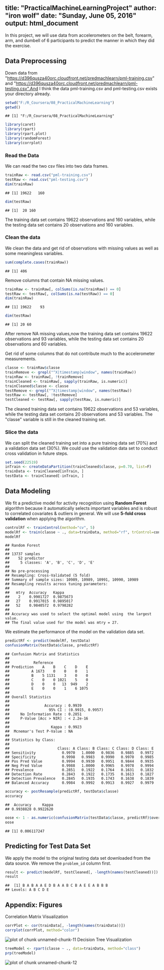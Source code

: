 title: "PracticalMachineLearningProject"
author: "iron wolf"
date: "Sunday, June 05, 2016"
output: html_document
---

In this project, we will use data from accelerometers on the belt, forearm, arm, and dumbell of 6 participants to predict the manner in which they did the exercise.  

## Data Preprocessing  

Down data from "https://d396qusza40orc.cloudfront.net/predmachlearn/pml-training.csv" and "https://d396qusza40orc.cloudfront.net/predmachlearn/pml-testing.csv".And I think the data pml-training.csv and pml-testing.csv exists your directory already.

```r
setwd("F:/R_Coursera/08_PracticalMachineLearning")
getwd()
```

```
## [1] "F:/R_Coursera/08_PracticalMachineLearning"
```

```r
library(caret)
library(rpart)
library(rpart.plot)
library(randomForest)
library(corrplot)
```
### Read the Data
We can read the two csv files into two data frames.  

```r
trainRaw <- read.csv("pml-training.csv")
testRaw <- read.csv("pml-testing.csv")
dim(trainRaw)
```

```
## [1] 19622   160
```

```r
dim(testRaw)
```

```
## [1]  20 160
```

The training data set contains 19622 observations and 160 variables, while the testing data set contains 20 observations and 160 variables. 

### Clean the data
We clean the data and get rid of observations with missing values as well as some meaningless variables.

```r
sum(complete.cases(trainRaw))
```

```
## [1] 406
```
Remove columns that contain NA missing values.

```r
trainRaw <- trainRaw[, colSums(is.na(trainRaw)) == 0] 
testRaw <- testRaw[, colSums(is.na(testRaw)) == 0] 
dim(trainRaw)
```

```
## [1] 19622    93
```

```r
dim(testRaw)
```

```
## [1] 20 60
```
After remove NA missing values,now the training data set contains 19622 observations and 93 variables, while the testing data set contains 20 observations and 60 variables. 

Get rid of some columns that do not contribute much to the accelerometer measurements.

```r
classe <- trainRaw$classe
trainRemove <- grepl("^X|timestamp|window", names(trainRaw))
trainRaw <- trainRaw[, !trainRemove]
trainCleaned <- trainRaw[, sapply(trainRaw, is.numeric)]
trainCleaned$classe <- classe
testRemove <- grepl("^X|timestamp|window", names(testRaw))
testRaw <- testRaw[, !testRemove]
testCleaned <- testRaw[, sapply(testRaw, is.numeric)]
```
The cleaned training data set contains 19622 observations and 53 variables, while the testing data set contains 20 observations and 53 variables. The "classe" variable is still in the cleaned training set.

### Slice the data
We can split the cleaned training set into a pure training data set (70%) and a validation data set (30%). We could use the validation data set to conduct cross validation in future steps.  

```r
set.seed(22519) 
inTrain <- createDataPartition(trainCleaned$classe, p=0.70, list=F)
trainData <- trainCleaned[inTrain, ]
testData <- trainCleaned[-inTrain, ]
```

## Data Modeling
We fit a predictive model for activity recognition using **Random Forest** algorithm because it automatically selects important variables and is robust to correlated covariates & outliers in general. We will use **5-fold cross validation** when applying the algorithm.  

```r
controlRf <- trainControl(method="cv", 5)
modelRf <- train(classe ~ ., data=trainData, method="rf", trControl=controlRf, ntree=250)
modelRf
```

```
## Random Forest 
## 
## 13737 samples
##    52 predictor
##     5 classes: 'A', 'B', 'C', 'D', 'E' 
## 
## No pre-processing
## Resampling: Cross-Validated (5 fold) 
## Summary of sample sizes: 10989, 10989, 10991, 10990, 10989 
## Resampling results across tuning parameters:
## 
##   mtry  Accuracy   Kappa    
##    2    0.9901727  0.9875673
##   27    0.9917015  0.9895017
##   52    0.9840572  0.9798282
## 
## Accuracy was used to select the optimal model using  the largest value.
## The final value used for the model was mtry = 27.
```
We estimate the performance of the model on the validation data set.  

```r
predictRf <- predict(modelRf, testData)
confusionMatrix(testData$classe, predictRf)
```

```
## Confusion Matrix and Statistics
## 
##           Reference
## Prediction    A    B    C    D    E
##          A 1673    0    0    0    1
##          B    5 1131    3    0    0
##          C    0    0 1021    5    0
##          D    0    0   13  949    2
##          E    0    0    1    6 1075
## 
## Overall Statistics
##                                           
##                Accuracy : 0.9939          
##                  95% CI : (0.9915, 0.9957)
##     No Information Rate : 0.2851          
##     P-Value [Acc > NIR] : < 2.2e-16       
##                                           
##                   Kappa : 0.9923          
##  Mcnemar's Test P-Value : NA              
## 
## Statistics by Class:
## 
##                      Class: A Class: B Class: C Class: D Class: E
## Sensitivity            0.9970   1.0000   0.9836   0.9885   0.9972
## Specificity            0.9998   0.9983   0.9990   0.9970   0.9985
## Pos Pred Value         0.9994   0.9930   0.9951   0.9844   0.9935
## Neg Pred Value         0.9988   1.0000   0.9965   0.9978   0.9994
## Prevalence             0.2851   0.1922   0.1764   0.1631   0.1832
## Detection Rate         0.2843   0.1922   0.1735   0.1613   0.1827
## Detection Prevalence   0.2845   0.1935   0.1743   0.1638   0.1839
## Balanced Accuracy      0.9984   0.9992   0.9913   0.9927   0.9979
```


```r
accuracy <- postResample(predictRf, testData$classe)
accuracy
```

```
##  Accuracy     Kappa 
## 0.9938828 0.9922620
```

```r
oose <- 1 - as.numeric(confusionMatrix(testData$classe, predictRf)$overall[1])
oose
```

```
## [1] 0.006117247
```

## Predicting for Test Data Set
We apply the model to the original testing data set downloaded from the data source. We remove the `problem_id` column first.  

```r
result <- predict(modelRf, testCleaned[, -length(names(testCleaned))])
result
```

```
##  [1] B A B A A E D B A A B C B A E E A B B B
## Levels: A B C D E
```

## Appendix: Figures
Correlation Matrix Visualization  

```r
corrPlot <- cor(trainData[, -length(names(trainData))])
corrplot(corrPlot, method="color")
```

![plot of chunk unnamed-chunk-11](figure/unnamed-chunk-11-1.png)
Decision Tree Visualization

```r
treeModel <- rpart(classe ~ ., data=trainData, method="class")
prp(treeModel) 
```

![plot of chunk unnamed-chunk-12](figure/unnamed-chunk-12-1.png)
